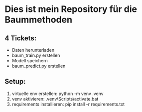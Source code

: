 # Dies ist mein Repository für die Baummethoden
## 4 Tickets:

- Daten herunterladen
- baum_train.py erstellen
- Modell speichern
- baum_predict.py erstellen

## Setup:

1) virtuelle env erstellen: python -m venv .venv
2) venv aktivieren: .venv\Scripts\activate.bat
3) requirements installieren: pip install -r requirements.txt
